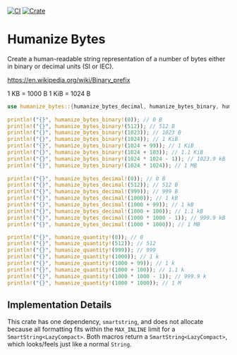 [![CI](https://github.com/trueb2/humanize-bytes/actions/workflows/rust.yml/badge.svg)](https://github.com/trueb2/humanize-bytes/actions/workflows/rust.yml)
[![Crate](https://img.shields.io/crates/v/humanize-bytes)](https://crates.io/crates/humanize-bytes)


# Humanize Bytes

Create a human-readable string representation of a number of bytes either in binary or decimal units (SI or IEC).

https://en.wikipedia.org/wiki/Binary_prefix

1 KB = 1000 B
1 KiB = 1024 B
 
```rust
use humanize_bytes::{humanize_bytes_decimal, humanize_bytes_binary, humanize_quantity};
 
println!("{}", humanize_bytes_binary!(0)); // 0 B
println!("{}", humanize_bytes_binary!(512)); // 512 B
println!("{}", humanize_bytes_binary!(1023)); // 1023 B
println!("{}", humanize_bytes_binary!(1024)); // 1 KiB
println!("{}", humanize_bytes_binary!(1024 + 99)); // 1 KiB
println!("{}", humanize_bytes_binary!(1024 + 103)); // 1.1 KiB
println!("{}", humanize_bytes_binary!(1024 * 1024 - 1)); // 1023.9 kB
println!("{}", humanize_bytes_binary!(1024 * 1024)); // 1 MB
 
println!("{}", humanize_bytes_decimal!(0)); // 0 B
println!("{}", humanize_bytes_decimal!(512)); // 512 B
println!("{}", humanize_bytes_decimal!(999)); // 999 B
println!("{}", humanize_bytes_decimal!(1000)); // 1 kB
println!("{}", humanize_bytes_decimal!(1000 + 99)); // 1 kB
println!("{}", humanize_bytes_decimal!(1000 + 100)); // 1.1 kB
println!("{}", humanize_bytes_decimal!(1000 * 1000 - 1)); // 999.9 kB
println!("{}", humanize_bytes_decimal!(1000 * 1000)); // 1 MB

println!("{}", humanize_quantity!(0)); // 0
println!("{}", humanize_quantity!(512)); // 512
println!("{}", humanize_quantity!(999)); // 999
println!("{}", humanize_quantity!(1000)); // 1 k
println!("{}", humanize_quantity!(1000 + 99)); // 1 k
println!("{}", humanize_quantity!(1000 + 100)); // 1.1 k
println!("{}", humanize_quantity!(1000 * 1000 - 1)); // 999.9 k
println!("{}", humanize_quantity!(1000 * 1000)); // 1 M
```

## Implementation Details

This crate has one dependency, `smartstring`, and does not allocate because all formatting fits within the `MAX_INLINE` limit for a `SmartString<LazyCompact>`. Both macros return a `SmartString<LazyCompact>`, which looks/feels just like a normal `String`.
